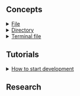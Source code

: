 ## Concepts

<details>
  <summary><a href="./concept/Basic.md#File">
    File
  </a></summary>
    Sequence of bytes and meta-information about it.
</details>

<details>
  <summary><a href="./concept/Basic.md#Directory">
    Directory
  </a></summary>
    Special kind of file wich has other files.
</details>

<details>
  <summary><a href="./concept/Basic.md#Terminal-file">
    Terminal file
  </a></summary>
    Special kind of file wich is ordinary and does not have other files.
</details>

## Tutorials

<details>
  <summary><a href="./tutorial/HowToStartDevelopment.md">
    How to start development
  </a></summary>
    Explain how to start extending tests and the functionality of the module.
</details>

## Research

